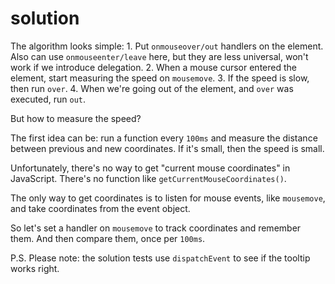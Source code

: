 # solution

The algorithm looks simple: 1. Put `onmouseover/out` handlers on the element. Also can use `onmouseenter/leave` here, but they are less universal, won't work if we introduce delegation. 2. When a mouse cursor entered the element, start measuring the speed on `mousemove`. 3. If the speed is slow, then run `over`. 4. When we're going out of the element, and `over` was executed, run `out`.

But how to measure the speed?

The first idea can be: run a function every `100ms` and measure the distance between previous and new coordinates. If it's small, then the speed is small.

Unfortunately, there's no way to get "current mouse coordinates" in JavaScript. There's no function like `getCurrentMouseCoordinates()`.

The only way to get coordinates is to listen for mouse events, like `mousemove`, and take coordinates from the event object.

So let's set a handler on `mousemove` to track coordinates and remember them. And then compare them, once per `100ms`.

P.S. Please note: the solution tests use `dispatchEvent` to see if the tooltip works right.

